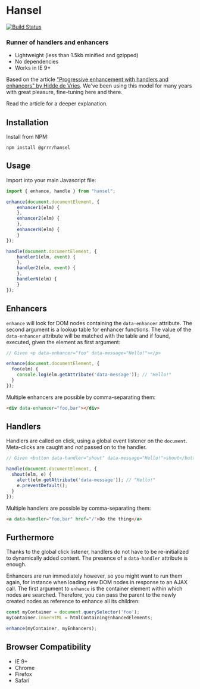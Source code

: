 # Hansel

[![Build Status](https://travis-ci.com/grrr-amsterdam/hansel.svg?branch=master)](https://travis-ci.com/grrr-amsterdam/hansel)

### Runner of handlers and enhancers

- Lightweight (less than 1.5kb minified and gzipped)
- No dependencies
- Works in IE 9+

Based on the article ["Progressive enhancement with handlers and enhancers" by Hidde de Vries](https://hiddedevries.nl/en/blog/2015-04-03-progressive-enhancement-with-handlers-and-enhancers).
We've been using this model for many years with great pleasure, fine-tuning here and there.

Read the article for a deeper explanation.


## Installation

Install from NPM:

```
npm install @grrr/hansel
```

## Usage

Import into your main Javascript file:

```js
import { enhance, handle } from "hansel";

enhance(document.documentElement, {
    enhancer1(elm) {
    },
    enhancer2(elm) {
    },
    enhancerN(elm) {
    }
});

handle(document.documentElement, {
    handler1(elm, event) {
    },
    handler2(elm, event) {
    },
    handlerN(elm) {
    }
});
```

## Enhancers

`enhance` will look for DOM nodes containing the `data-enhancer` attribute.
The second argument is a lookup table for enhancer functions. The value of the `data-enhancer` attribute will be matched with the table and if found, executed, given the element as first argument:

```js
// Given <p data-enhancer="foo" data-message="Hello!"></p>

enhance(document.documentElement, {
  foo(elm) {
    console.log(elm.getAttribute('data-message')); // "Hello!"
  }
});
```

Multiple enhancers are possible by comma-separating them:

```html
<div data-enhancer="foo,bar"></div>
```

## Handlers

Handlers are called on click, using a global event listener on the `document`. Meta-clicks are caught and *not* passed on to the handler.

```js
// Given <button data-handler="shout" data-message="Hello!">shout</button>

handle(document.documentElement, {
  shout(elm, e) {
    alert(elm.getAttribute('data-message')); // "Hello!"
    e.preventDefault();
  }
});
```

Multiple handlers are possible by comma-separating them:

```html
<a data-handler="foo,bar" href="/">Do the thing</a>
```

## Furthermore

Thanks to the global click listener, handlers do not have to be re-initialized to dynamically added content. The presence of a `data-handler` attribute is enough.

Enhancers are run immediately however, so you might want to run them again, for instance when loading new DOM nodes in response to an AJAX call. The first argument to `enhance` is the container element within which nodes are searched. Therefore, you can pass the parent to the newly created nodes as reference to enhance all its children:

```js
const myContainer = document.querySelector('foo');
myContainer.innerHTML = htmlContainingEnhancedElements;

enhance(myContainer, myEnhancers);
```

## Browser Compatibility

- IE 9+
- Chrome
- Firefox
- Safari
